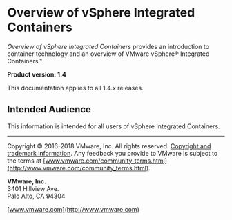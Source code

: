 # Overview of vSphere Integrated Containers

*Overview of vSphere Integrated Containers* provides an introduction to container technology and an overview of VMware vSphere&reg; Integrated Containers&trade;.

**Product version: 1.4**

This documentation applies to all 1.4.x releases.

## Intended Audience

This information is intended for all users of vSphere Integrated Containers.

----------

Copyright &copy; 2016-2018 VMware, Inc. All rights reserved. [Copyright and trademark information](http://pubs.vmware.com/copyright-trademark.html). Any feedback you provide to VMware is subject to the terms at [www.vmware.com/community_terms.html](http://www.vmware.com/community_terms.html).

**VMware, Inc.**<br>
3401 Hillview Ave.<br>
Palo Alto, CA 94304

[www.vmware.com](http://www.vmware.com)